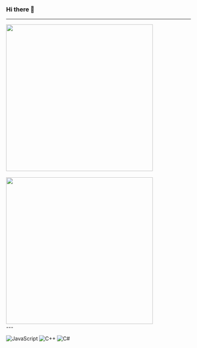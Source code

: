 ### Hi there 👋
----

<div style="display:flex; flex-direction:column;">
    <div>
        <a href="https://github.com/naimnaro">
             <img src="https://github-readme-stats.vercel.app/api?username=naimnaro&show_icons=true&theme=radical" width="400">       
        </a>
    </div>
    <br>
    <div>
        <a href="https://solved.ac/profile/xez8jf">
            <img src="http://mazassumnida.wtf/api/v2/generate_badge?boj=xez8jf" width="400">
        </a>
    </div>
</div>
---

![JavaScript](https://img.shields.io/badge/JavaScript-F7DF1E?style=for-the-badge&logo=javascript&logoColor=black) 
![C++](https://img.shields.io/badge/C++-00599C?style=for-the-badge&logo=c%2B%2B&logoColor=white) 
![C#](https://img.shields.io/badge/C%23-512BD4?style=for-the-badge&logo=c-sharp&logoColor=white)

